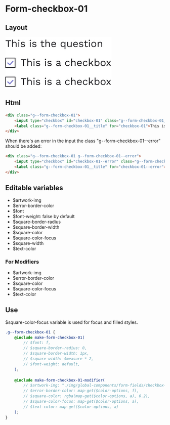 # Form-checkbox-01

## Layout

![alt text][checkbox-01]

[checkbox-01]: /src/img/global-components/form-fields/checkbox-01.jpg

## Html

```html
<div class="g--form-checkbox-01">
    <input type="checkbox" id="checkbox-01" class="g--form-checkbox-01__item" />
    <label class="g--form-checkbox-01__title" for="checkbox-01">This is a checkbox</label>
</div>
```

When there's an error in the input the class "g--form-checkbox-01--error" should be added:

```html
<div class="g--form-checkbox-01 g--form-checkbox-01--error">
    <input type="checkbox" id="checkbox-01--error" class="g--form-checkbox-01__item" />
    <label class="g--form-checkbox-01__title" for="checkbox-01--error">This is a checkbox</label>
</div>
```

## Editable variables

- $artwork-img
- $error-border-color
- $font
- $font-weight: false by default
- $square-border-radius
- $square-border-width
- $square-color
- $square-color-focus
- $square-width
- $text-color

### For Modifiers

- $artwork-img
- $error-border-color
- $square-color
- $square-color-focus
- $text-color

## Use

$square-color-focus variable is used for focus and filled styles.

```scss
.g--form-checkbox-01 {
    @include make-form-checkbox-01(
        // $font: f, 
        // $square-border-radius: 0, 
        // $square-border-width: 1px, 
        // $square-width: $measure * 2, 
        // $font-weight: default,
    );

    @include make-form-checkbox-01-modifier(
        // $artwork-img: "./img/global-components/form-fields/checkbox-artwork.svg",
        // $error-border-color: map-get($color-options, f),
        // $square-color: rgba(map-get($color-options, a), 0.2),
        // $square-color-focus: map-get($color-options, a),
        // $text-color: map-get($color-options, a)
    );
}
```
